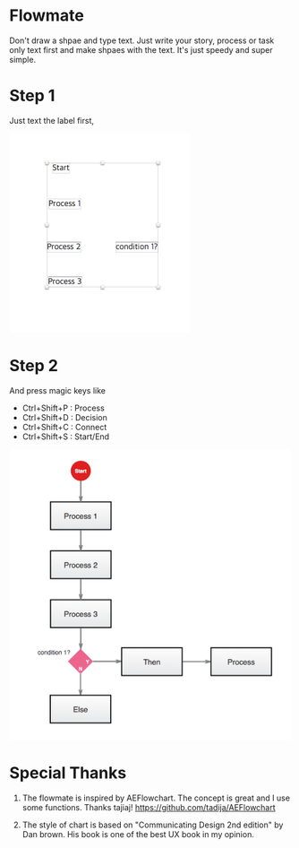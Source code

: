 # Flowmate

Don't draw a shpae and type text. Just write your story, process or task only text first and make shpaes with the text. It's just speedy and super simple. 

# Step 1
Just text the label first, 

![before](doc/before.png)

# Step 2
And press magic keys like 
* Ctrl+Shift+P : Process 
* Ctrl+Shift+D : Decision
* Ctrl+Shift+C : Connect
* Ctrl+Shift+S : Start/End

![after](doc/after.png)

# Special Thanks 

1. The flowmate is inspired by AEFlowchart. The concept is great and I use some functions. Thanks tajiaj!
https://github.com/tadija/AEFlowchart

2. The style of chart is based on "Communicating Design 2nd edition" by Dan brown. His book is one of the best UX book in my opinion. 
